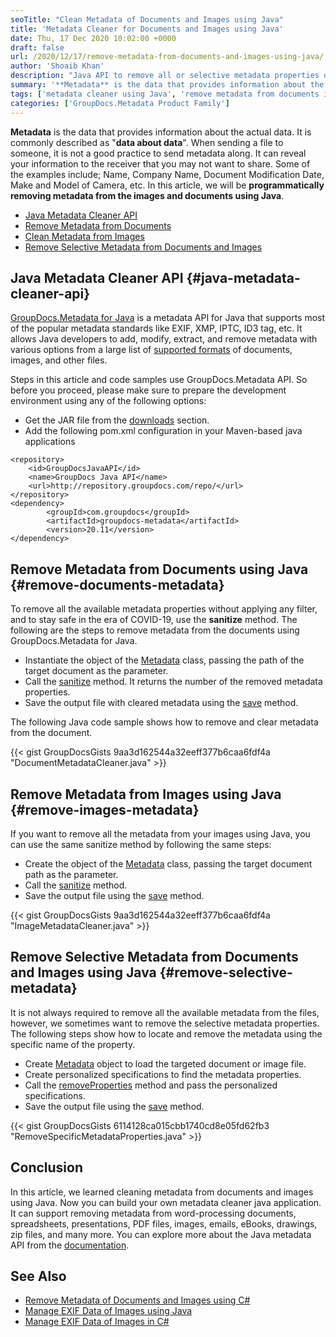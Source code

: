 ```yaml
---
seoTitle: "Clean Metadata of Documents and Images using Java"
title: 'Metadata Cleaner for Documents and Images using Java'
date: Thu, 17 Dec 2020 10:02:00 +0000
draft: false
url: /2020/12/17/remove-metadata-from-documents-and-images-using-java/
author: 'Shoaib Khan'
description: "Java API to remove all or selective metadata properties of DOCX, XLSX, PPTX, PDF documents, JPEG, PNG, WebP images, email, eBooks, Visio Drawings, Zip, etc."
summary: '**Metadata** is the data that provides information about the actual data. It is commonly described as "**data about data**". When sending a file to someone, it is not a good practice to send metadata along. It can reveal your information to the receiver that you may not want to share. Some of the examples include; Name, Company Name, Document Modification Date, Make and Model of Camera, etc. In this article, we will be **programmatically removing metadata from the images and documents using Java**.'
tags: ['metadata cleaner using Java', 'remove metadata from documents in Java', 'remove metadata from images in Java', 'remove metadata using Java']
categories: ['GroupDocs.Metadata Product Family']
---
```


**Metadata** is the data that provides information about the actual data. It is commonly described as "**data about data**". When sending a file to someone, it is not a good practice to send metadata along. It can reveal your information to the receiver that you may not want to share. Some of the examples include; Name, Company Name, Document Modification Date, Make and Model of Camera, etc. In this article, we will be **programmatically removing metadata from the images and documents using Java**.

*   [Java Metadata Cleaner API][1]
*   [Remove Metadata from Documents][2]
*   [Clean Metadata from Images][3]
*   [Remove Selective Metadata from Documents and Images][4]

## Java Metadata Cleaner API {#java-metadata-cleaner-api}

[GroupDocs.Metadata for Java][5] is a metadata API for Java that supports most of the popular metadata standards like EXIF, XMP, IPTC, ID3 tag, etc. It allows Java developers to add, modify, extract, and remove metadata with various options from a large list of [supported formats][6] of documents, images, and other files.

Steps in this article and code samples use GroupDocs.Metadata API. So before you proceed, please make sure to prepare the development environment using any of the following options:

*   Get the JAR file from the [downloads][7] section.
*   Add the following pom.xml configuration in your Maven-based java applications

```
<repository>
	<id>GroupDocsJavaAPI</id>
	<name>GroupDocs Java API</name>
	<url>http://repository.groupdocs.com/repo/</url>
</repository>
<dependency>
        <groupId>com.groupdocs</groupId>
        <artifactId>groupdocs-metadata</artifactId>
        <version>20.11</version> 
</dependency>
```

## Remove Metadata from Documents using Java {#remove-documents-metadata}

To remove all the available metadata properties without applying any filter, and to stay safe in the era of COVID-19, use the **sanitize** method. The following are the steps to remove metadata from the documents using GroupDocs.Metadata for Java.

*   Instantiate the object of the [Metadata][8] class, passing the path of the target document as the parameter.
*   Call the [sanitize][9] method. It returns the number of the removed metadata properties.
*   Save the output file with cleared metadata using the [save][10] method.

The following Java code sample shows how to remove and clear metadata from the document.

{{< gist GroupDocsGists 9aa3d162544a32eeff377b6caa6fdf4a "DocumentMetadataCleaner.java" >}}

## Remove Metadata from Images using Java {#remove-images-metadata}

If you want to remove all the metadata from your images using Java, you can use the same sanitize method by following the same steps:

*   Create the object of the [Metadata][11] class, passing the target document path as the parameter.
*   Call the [sanitize][12] method.
*   Save the output file using the [save][13] method.

{{< gist GroupDocsGists 9aa3d162544a32eeff377b6caa6fdf4a "ImageMetadataCleaner.java" >}}

## Remove Selective Metadata from Documents and Images using Java {#remove-selective-metadata}

It is not always required to remove all the available metadata from the files, however, we sometimes want to remove the selective metadata properties. The following steps show how to locate and remove the metadata using the specific name of the property.

*   Create [Metadata][14] object to load the targeted document or image file.
*   Create personalized specifications to find the metadata properties.
*   Call the [removeProperties][15] method and pass the personalized specifications.
*   Save the output file using the [save][16] method.

{{< gist GroupDocsGists 6114128ca015cbb1740cd8e05fd62fb3 "RemoveSpecificMetadataProperties.java" >}}

## Conclusion

In this article, we learned cleaning metadata from documents and images using Java. Now you can build your own metadata cleaner java application. It can support removing metadata from word-processing documents, spreadsheets, presentations, PDF files, images, emails, eBooks, drawings, zip files, and many more. You can explore more about the Java metadata API from the [documentation][17].

## See Also

*   [Remove Metadata of Documents and Images using C#][18]
*   [Manage EXIF Data of Images using Java][19]
*   [Manage EXIF Data of Images in C#][20]







[1]: #java-metadata-cleaner-api
[2]: #remove-documents-metadata
[3]: #remove-images-metadata
[4]: #remove-selective-metadata
[5]: https://products.groupdocs.com/metadata/java
[6]: https://docs.groupdocs.com/metadata/java/supported-document-formats/
[7]: https://downloads.groupdocs.com/metadata/java
[8]: https://apireference.groupdocs.com/metadata/java/com.groupdocs.metadata/Metadata
[9]: https://apireference.groupdocs.com/metadata/java/com.groupdocs.metadata/Metadata#sanitize()
[10]: https://apireference.groupdocs.com/metadata/java/com.groupdocs.metadata/Metadata#save(java.lang.String)
[11]: https://apireference.groupdocs.com/metadata/java/com.groupdocs.metadata/Metadata
[12]: https://apireference.groupdocs.com/metadata/java/com.groupdocs.metadata/Metadata#sanitize()
[13]: https://apireference.groupdocs.com/metadata/java/com.groupdocs.metadata/Metadata#save(java.lang.String)
[14]: https://apireference.groupdocs.com/metadata/java/com.groupdocs.metadata/Metadata
[15]: https://apireference.groupdocs.com/metadata/java/com.groupdocs.metadata/Metadata#removeProperties(com.groupdocs.metadata.search.Specification)
[16]: https://apireference.groupdocs.com/metadata/java/com.groupdocs.metadata/Metadata#save(java.lang.String)
[17]: https://docs.groupdocs.com/metadata/java/
[18]: https://blog.groupdocs.com/2020/12/29/remove-metadata-of-documents-and-images-using-csharp/
[19]: https://blog.groupdocs.com/2020/05/12/handle-exif-data-of-jpg-png-webp-images-in-java/
[20]: https://blog.groupdocs.com/2020/05/13/manage-exif-data-in-csharp-net-for-jpeg-png-tiff-webp-images/

